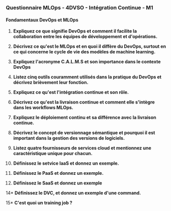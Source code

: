 ### Questionnaire MLOps - 4DVSO - Intégration Continue - M1

#### Fondamentaux DevOps et MLOps

1. **Expliquez ce que signifie DevOps et comment il facilite la collaboration entre les équipes de développement et d'opérations.**

2. **Décrivez ce qu'est le MLOps et en quoi il diffère du DevOps, surtout en ce qui concerne le cycle de vie des modèles de machine learning.**

3. **Expliquez l'acronyme C.A.L.M.S et son importance dans le contexte DevOps**

4. **Listez cinq outils couramment utilisés dans la pratique du DevOps et décrivez brièvement leur fonction.**

5. **Expliquez ce qu'est l'intégration continue et son rôle.**

6. **Décrivez ce qu'est la livraison continue et comment elle s'intègre dans les workflows MLOps.**

7. **Expliquez le déploiement continu et sa différence avec la livraison continue.**

8. **Décrivez le concept de versionnage sémantique et pourquoi il est important dans la gestion des versions de logiciels.**

9. **Listez quatre fournisseurs de services cloud et mentionnez une caractéristique unique pour chacun.**

10. **Définissez le setvice IaaS et donnez un exemple.**

11. **Définissez le PaaS et donnez un exemple.**

13. **Définissez le SaaS et donnez un exemple**

14* **Définissez le DVC, et donnez un exemple d'une command.**

15* **C'est quoi un training job ?**
